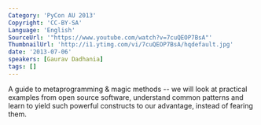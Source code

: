 ```yaml
---
Category: 'PyCon AU 2013'
Copyright: 'CC-BY-SA'
Language: 'English'
SourceUrl: '"https://www.youtube.com/watch?v=7cuQEOP7BsA"'
ThumbnailUrl: 'http://i1.ytimg.com/vi/7cuQEOP7BsA/hqdefault.jpg'
date: '2013-07-06'
speakers: [Gaurav Dadhania]
tags: []
---
```

A guide to metaprogramming & magic methods -- we will look at practical examples from open source software, understand common patterns and learn to yield such powerful constructs to our advantage, instead of fearing them. 